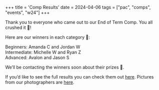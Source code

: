 +++
title = 'Comp Results'
date = 2024-04-06
tags = ["pac", "comps", "events", "w24"]
+++

Thank you to everyone who came out to our End of Term Comp. You all crushed it 💪!

Here are our winners in each category 🎉:

Beginners: Amanda C and Jordan W  
Intermediate: Michelle W and Ryan Z  
Advanced: Avalon and Jason S

We’ll be contacting the winners soon about their prizes 👀.

If you’d like to see the full results you can check them out [here](https://docs.google.com/spreadsheets/d/1z9aMfdeLeOcW1fAZ0KcTf0S8c_UrMiagrDojNLtPoak/edit#gid=0). Pictures from our photographers are [here](https://drive.google.com/drive/folders/1sywWUxJFiodVd8eUMVBSfgfXBpi9lzoQ?usp=sharing).
